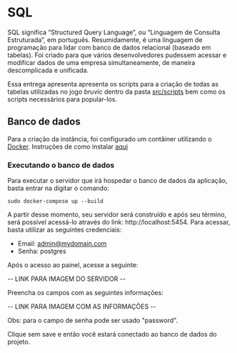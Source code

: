 # SQL 

SQL significa “Structured Query Language”, ou “Linguagem de Consulta Estruturada”, em português. Resumidamente, é uma linguagem de programação para lidar com banco de dados relacional (baseado em tabelas). Foi criado para que vários desenvolvedores pudessem acessar e modificar dados de uma empresa simultaneamente, de maneira descomplicada e unificada.

Essa entrega apresenta apresenta os scripts para a criação de todas as tabelas utilizadas no jogo _bruvic_ dentro da pasta [src/scripts](https://github.com/SBD1/Grupo12_Bruvic/tree/main/Modulo%204%20-%20SQL/src/scripts) bem como os scripts necessários para popular-los. 

## Banco de dados

Para a criação da instância, foi configurado um contâiner utilizando o [Docker](https://www.docker.com/). Instruções de como instalar [aqui](https://docs.docker.com/get-docker/)

### Executando o banco de dados

Para executar o servidor que irá hospedar o banco de dados da aplicação, basta entrar na digitar o comando: 

```
sudo docker-compose up --build
```

A partir desse momento, seu servidor será construído e após seu término, será possível acessá-lo através do link: http://localhost:5454. Para acessar, basta utilizar as seguintes credenciais: 

- Email: admin@mydomain.com
- Senha: postgres

Após o acesso ao painel, acesse a seguinte: 

-- LINK PARA IMAGEM DO SERVIDOR -- 

Preencha os campos com as seguintes informações: 

-- LINK PARA IMAGEM COM AS INFORMAÇÕES -- 

Obs: para o campo de senha pode ser usado "password". 

Clique sem save e então você estará conectado ao banco de dados do projeto. 